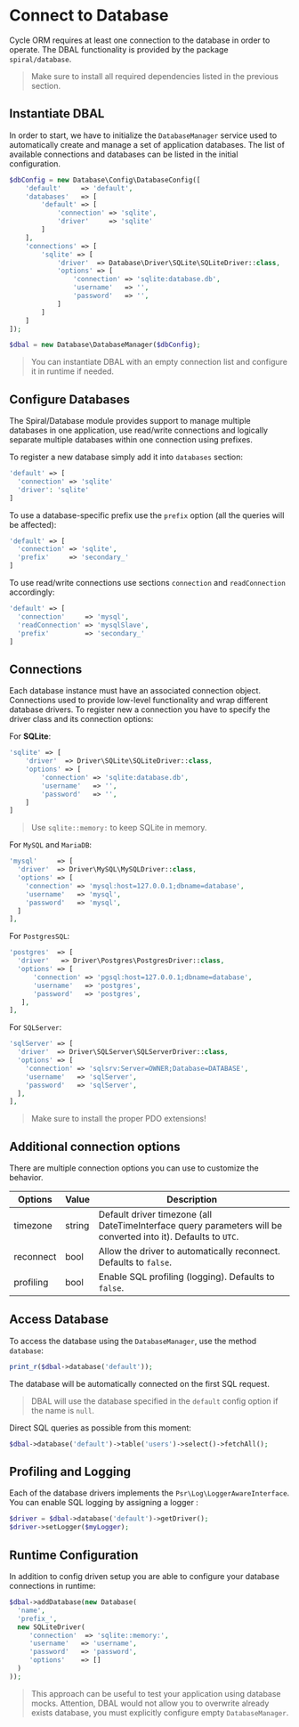 # Connect to Database
Cycle ORM requires at least one connection to the database in order to operate. The DBAL functionality is
provided by the package `spiral/database`.

> Make sure to install all required dependencies listed in the previous section.

## Instantiate DBAL
In order to start, we have to initialize the `DatabaseManager` service used to automatically create and manage a set of application databases.
The list of available connections and databases can be listed in the initial configuration.

```php
$dbConfig = new Database\Config\DatabaseConfig([
    'default'     => 'default',
    'databases'   => [
        'default' => [
            'connection' => 'sqlite',
            'driver'     => 'sqlite'
        ]
    ],
    'connections' => [
        'sqlite' => [
            'driver'  => Database\Driver\SQLite\SQLiteDriver::class,
            'options' => [
                'connection' => 'sqlite:database.db',
                'username'   => '',
                'password'   => '',
            ]
        ]
    ]
]);

$dbal = new Database\DatabaseManager($dbConfig);
```

> You can instantiate DBAL with an empty connection list and configure it in runtime if needed.

## Configure Databases
The Spiral/Database module provides support to manage multiple databases in one application, use read/write connections and logically
separate multiple databases within one connection using prefixes.

To register a new database simply add it into `databases` section:

```php
'default' => [
  'connection' => 'sqlite'
  'driver': 'sqlite'
]
```

To use a database-specific prefix use the `prefix` option (all the queries will be affected):

```php
'default' => [
  'connection' => 'sqlite',
  'prefix'     => 'secondary_'
]
```

To use read/write connections use sections `connection` and `readConnection` accordingly:

```php
'default' => [
  'connection'     => 'mysql',
  'readConnection' => 'mysqlSlave',
  'prefix'         => 'secondary_'
]
```

## Connections
Each database instance must have an associated connection object. Connections used to provide low-level functionality and wrap
different database drivers. To register new a connection you have to specify the driver class and its connection options:

For **SQLite**:

```php
'sqlite' => [
    'driver'  => Driver\SQLite\SQLiteDriver::class,
    'options' => [
        'connection' => 'sqlite:database.db',
        'username'   => '',
        'password'   => '',
    ]
]
```

> Use `sqlite::memory:` to keep SQLite in memory.

For `MySQL` and `MariaDB`:

```php
'mysql'     => [
  'driver'  => Driver\MySQL\MySQLDriver::class,
  'options' => [
    'connection' => 'mysql:host=127.0.0.1;dbname=database',
    'username'   => 'mysql',
    'password'   => 'mysql',
  ]
],
```

For `PostgresSQL`:

```php
'postgres'  => [
  'driver'   => Driver\Postgres\PostgresDriver::class,
  'options' => [
      'connection' => 'pgsql:host=127.0.0.1;dbname=database',
      'username'   => 'postgres',
      'password'   => 'postgres',
   ],
],
```

For `SQLServer`:

```php
'sqlServer' => [
  'driver'  => Driver\SQLServer\SQLServerDriver::class,
  'options' => [
    'connection' => 'sqlsrv:Server=OWNER;Database=DATABASE',
    'username'   => 'sqlServer',
    'password'   => 'sqlServer',
  ],
],
```
> Make sure to install the proper PDO extensions!

## Additional connection options
There are multiple connection options you can use to customize the behavior.

Options | Value | Description
--- | --- | ---
timezone | string | Default driver timezone (all DateTimeInterface query parameters will be converted into it). Defaults to `UTC`.
reconnect | bool | Allow the driver to automatically reconnect. Defaults to `false`.
profiling | bool | Enable SQL profiling (logging). Defaults to `false`.

## Access Database
To access the database using the `DatabaseManager`, use the method `database`:

```php
print_r($dbal->database('default'));
```

The database will be automatically connected on the first SQL request.

> DBAL will use the database specified in the `default` config option if the name is `null`.

Direct SQL queries as possible from this moment:

```php
$dbal->database('default')->table('users')->select()->fetchAll();
```

## Profiling and Logging
Each of the database drivers implements the `Psr\Log\LoggerAwareInterface`. You can enable SQL logging by assigning a logger :

```php
$driver = $dbal->database('default')->getDriver();
$driver->setLogger($myLogger);
```

## Runtime Configuration
In addition to config driven setup you are able to configure your database connections in runtime:

```php
$dbal->addDatabase(new Database(
  'name',
  'prefix_',
  new SQLiteDriver(
     'connection'  => 'sqlite::memory:',
     'username'   => 'username',
     'password'   => 'password',
     'options'    => []
  )
));
```

> This approach can be useful to test your application using database mocks. Attention, DBAL would not allow you to overwrite already exists database, you must explicitly configure empty `DatabaseManager`.
